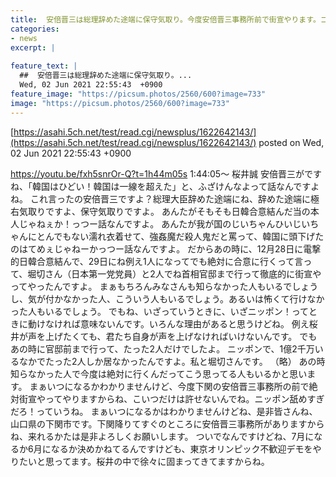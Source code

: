 ```yaml
---
title:  安倍晋三は総理辞めた途端に保守気取り。今度安倍晋三事務所前で街宣やります。コイツだけは許せないんで。日本舐めすぎだろ！  
categories:
- news
excerpt: |
  
feature_text: |
  ##  安倍晋三は総理辞めた途端に保守気取り。...
  Wed, 02 Jun 2021 22:55:43  +0900
feature_image: "https://picsum.photos/2560/600?image=733"
image: "https://picsum.photos/2560/600?image=733"
---
```


[https://asahi.5ch.net/test/read.cgi/newsplus/1622642143/](https://asahi.5ch.net/test/read.cgi/newsplus/1622642143/)
posted on Wed, 02 Jun 2021 22:55:43  +0900

<!--more-->

https://youtu.be/fxh5snrOr-Q?t=1h44m05s 1:44:05〜 桜井誠 安倍晋三がですね、「韓国はひどい！韓国は一線を超えた」と、ふざけんなよって話なんですよね。 これ言ったの安倍晋三ですよ？総理大臣辞めた途端にね、辞めた途端に極右気取りですよ、保守気取りですよ。 あんたがそもそも日韓合意結んだ当の本人じゃねぇか！っつー話なんですよ。 あんたが我が国のじいちゃんひいじいちゃんにとんでもない濡れ衣着せて、強姦魔だ殺人鬼だと罵って、韓国に頭下げたのはてめぇじゃねーかっつー話なんですよ。 だからあの時に、12月28日に電撃的日韓合意結んで、29日にね例え1人になってでも絶対に合意に行くって言って、堀切さん（日本第一党党員）と2人でね首相官邸まで行って徹底的に街宣やってやったんですよ。 まぁもちろんみなさんも知らなかった人もいるでしょうし、気が付かなかった人、こういう人もいるでしょう。あるいは怖くて行けなかった人もいるでしょう。 でもね、いざっていうときに、いざニッポン！ってときに動けなければ意味ないんです。いろんな理由があると思うけどね。 例え桜井が声を上げたくても、君たち自身が声を上げなければいけないんです。 でもあの時に官邸前まで行って、たった2人だけでしたよ。 ニッポンで、1億2千万いるなかでたった2人しか居なかったんですよ。私と堀切さんです。 （略） あの時知らなかった人で今度は絶対に行くんだってこう思ってる人もいるかと思います。 まぁいつになるかわかりませんけど、今度下関の安倍晋三事務所の前で絶対街宣やってやりますからね、こいつだけは許せないんでね。ニッポン舐めすぎだろ！っていうね。 まぁいつになるかはわかりませんけどね、是非皆さんね、山口県の下関市です。下関降りてすぐのところに安倍晋三事務所がありますからね、来れるかたは是非よろしくお願いします。 ついでなんですけどね、7月になるか6月になるか決めかねてるんですけども、東京オリンピック不歓迎デモをやりたいと思ってます。桜井の中で徐々に固まってきてますからね。
